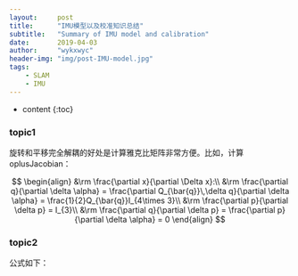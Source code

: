```yaml
---
layout:     post
title:      "IMU模型以及校准知识总结"
subtitle:   "Summary of IMU model and calibration"
date:       2019-04-03
author:     "wykxwyc"
header-img: "img/post-IMU-model.jpg"
tags:
    - SLAM
    - IMU
---
```


* content
{:toc}

### topic1


旋转和平移完全解耦的好处是计算雅克比矩阵非常方便。比如，计算 oplusJacobian：


$$
\begin{align}
&\rm \frac{\partial x}{\partial \Delta x}:\\
&\rm \frac{\partial q}{\partial \delta \alpha} = \frac{\partial Q_{\bar{q}}\,\delta q}{\partial \delta \alpha} = \frac{1}{2}Q_{\bar{q}}I_{4\times 3}\\
&\rm \frac{\partial p}{\partial \delta p} = I_{3}\\
&\rm \frac{\partial q}{\partial \delta p} = \frac{\partial p}{\partial \delta \alpha} = 0
\end{align}
$$



### topic2

公式如下：


